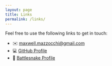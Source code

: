```yaml
---
layout: page
title: Links
permalink: /links/
---
```


Feel free to use the following links to get in touch:

* ✉️  [maxwell.mazzocchi@gmail.com](mailto:maxwell.mazzocchi@gmail.com)
* 💻 [GitHub Profile](https://github.com/mmazzocchi)
* 🐍 [Battlesnake Profile](https://play.battlesnake.com/u/mmazzocchi/)
